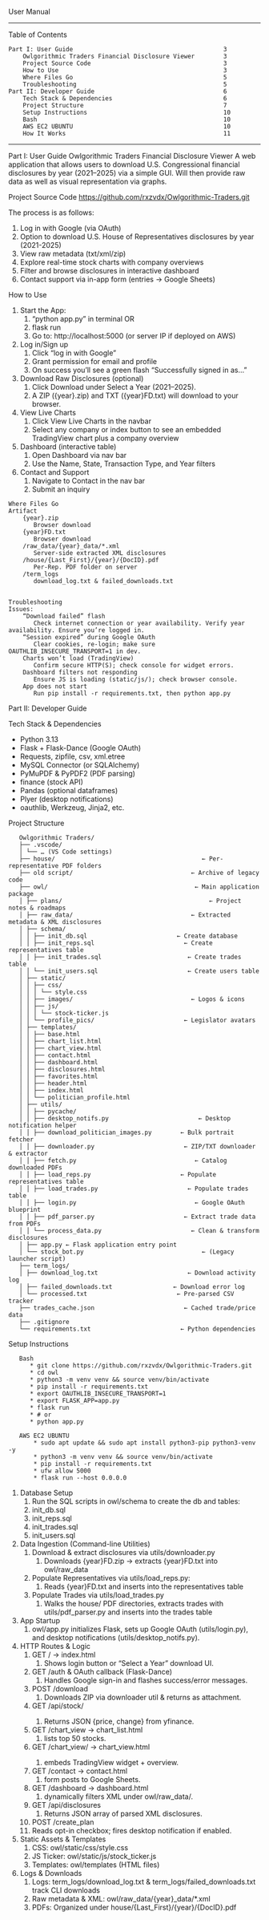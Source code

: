 User Manual
 
____________________________________________________________
Table of Contents

	Part I: User Guide                                      	3
	 	Owlgorithmic Traders Financial Disclosure Viewer        3
		Project Source Code                                     3
		How to Use                                              3
		Where Files Go                                         	5
		Troubleshooting                                         5
	Part II: Developer Guide                                 	6
		Tech Stack & Dependencies                               6
		Project Structure                                       7
		Setup Instructions                                      10
		Bash                                                    10
		AWS EC2 UBUNTU                                          10
		How It Works                                            11
____________________________________________________________


Part I: User Guide
Owlgorithmic Traders Financial Disclosure Viewer
A web application that allows users to download U.S. Congressional financial disclosures by year (2021–2025) via a simple GUI. Will then provide raw data as well as visual representation via graphs.


Project Source Code 
https://github.com/rxzvdx/Owlgorithmic-Traders.git


The process is as follows:
   1. Log in with Google (via OAuth)
   2. Option to download U.S. House of Representatives disclosures by year (2021-2025)
   3. View raw metadata (txt/xml/zip) 
   4. Explore real-time stock charts with company overviews
   5. Filter and browse disclosures in interactive dashboard
   6. Contact support via in-app form (entries → Google Sheets)

How to Use
   1. Start the App:
      1. “python app.py” in terminal OR
      2. flask run
      3. Go to: http://localhost:5000 (or server IP if deployed on AWS)
   2. Log in/Sign up
      1. Click “log in with Google”
      2. Grant permission for email and profile
      3. On success you’ll see a green flash “Successfully signed in as…”
   3. Download Raw Disclosures (optional)
      1. Click Download under Select a Year (2021–2025).
      2. A ZIP ({year}.zip) and TXT ({year}FD.txt) will download to your browser.
   4. View Live Charts
      1. Click View Live Charts in the navbar
      2. Select any company or index button to see an embedded TradingView chart plus a company overview
   5. Dashboard (interactive table)
      1. Open Dashboard via nav bar
      2. Use the Name, State, Transaction Type, and Year filters
   6. Contact and Support
      1. Navigate to Contact in the nav bar
      2. Submit an inquiry

	Where Files Go
	Artifact
		{year}.zip
		   Browser download
		{year}FD.txt
		   Browser download
		/raw_data/{year}_data/*.xml
		   Server-side extracted XML disclosures
		/house/{Last_First}/{year}/{DocID}.pdf
		   Per-Rep. PDF folder on server
		/term_logs
		   download_log.txt & failed_downloads.txt
		
	
	Troubleshooting
	Issues:
		“Download failed” flash
		   Check internet connection or year availability. Verify year availability. Ensure you’re logged in.
		“Session expired” during Google OAuth
		   Clear cookies, re-login; make sure OAUTHLIB_INSECURE_TRANSPORT=1 in dev.
		Charts won’t load (TradingView)
		   Confirm secure HTTP(S); check console for widget errors.
		Dashboard filters not responding
		   Ensure JS is loading (static/js/); check browser console.
		App does not start
		   Run pip install -r requirements.txt, then python app.py

Part II: Developer Guide

Tech Stack & Dependencies
   * Python 3.13
   * Flask + Flask-Dance (Google OAuth)
   * Requests, zipfile, csv, xml.etree
   * MySQL Connector (or SQLAlchemy)
   * PyMuPDF & PyPDF2 (PDF parsing)
   * finance (stock API)
   * Pandas (optional dataframes)
   * Plyer (desktop notifications)
   * oauthlib, Werkzeug, Jinja2, etc.

Project Structure 
          
	   Owlgorithmic Traders/
	   ├── .vscode/
	   │ └── … (VS Code settings)
	   ├── house/                                         ← Per-representative PDF folders
	   ├── old script/                                 ← Archive of legacy code
	   ├── owl/                                         ← Main application package
	   │ ├── plans/                                         ← Project notes & roadmaps
	   │ ├── raw_data/                                 ← Extracted metadata & XML disclosures
	   │ ├── schema/
	   │ │ ├── init_db.sql                         ← Create database
	   │ │ ├── init_reps.sql                         ← Create representatives table
	   │ │ ├── init_trades.sql                        ← Create trades table
	   │ │ └── init_users.sql                         ← Create users table
	   │ ├── static/
	   │ │ ├── css/
	   │ │ │ └── style.css
	   │ │ ├── images/                                 ← Logos & icons
	   │ │ ├── js/
	   │ │ │ └── stock-ticker.js
	   │ │ └── profile_pics/                         ← Legislator avatars
	   │ ├── templates/
	   │ │ ├── base.html
	   │ │ ├── chart_list.html
	   │ │ ├── chart_view.html
	   │ │ ├── contact.html
	   │ │ ├── dashboard.html
	   │ │ ├── disclosures.html
	   │ │ ├── favorites.html
	   │ │ ├── header.html
	   │ │ ├── index.html
	   │ │ └── politician_profile.html
	   │ ├── utils/
	   │ │ ├── pycache/
	   │ │ ├── desktop_notifs.py                         ← Desktop notification helper
	   │ │ ├── download_politician_images.py        ← Bulk portrait fetcher
	   │ │ ├── downloader.py                         ← ZIP/TXT downloader & extractor
	   │ │ ├── fetch.py                                 ← Catalog downloaded PDFs
	   │ │ ├── load_reps.py                         ← Populate representatives table
	   │ │ ├── load_trades.py                         ← Populate trades table
	   │ │ ├── login.py                                 ← Google OAuth blueprint
	   │ │ ├── pdf_parser.py                         ← Extract trade data from PDFs
	   │ │ └── process_data.py                         ← Clean & transform disclosures
	   │ ├── app.py ← Flask application entry point
	   │ └── stock_bot.py                                 ← (Legacy launcher script)
	   ├── term_logs/
	   │ ├── download_log.txt                         ← Download activity log
	   │ ├── failed_downloads.txt                 ← Download error log
	   │ └── processed.txt                         ← Pre-parsed CSV tracker
	   ├── trades_cache.json                         ← Cached trade/price data
	   ├── .gitignore
	   └── requirements.txt                         ← Python dependencies

Setup Instructions

	   Bash
	      * git clone https://github.com/rxzvdx/Owlgorithmic-Traders.git
	      * cd owl	
	      * python3 -m venv venv && source venv/bin/activate
	      * pip install -r requirements.txt
	      * export OAUTHLIB_INSECURE_TRANSPORT=1
	      * export FLASK_APP=app.py
	      * flask run
	      * # or
	      * python app.py
	
	   AWS EC2 UBUNTU
		   * sudo apt update && sudo apt install python3-pip python3-venv -y
		   * python3 -m venv venv && source venv/bin/activate
		   * pip install -r requirements.txt
		   * ufw allow 5000
		   * flask run --host 0.0.0.0
        


1. Database Setup
   1. Run the SQL scripts in owl/schema to create the db and tables:
   2. init_db.sql
   3. init_reps.sql
   4. init_trades.sql
   5. init_users.sql
2. Data Ingestion (Command-line Utilities)
   1. Download & extract disclosures via utils/downloader.py
      1. Downloads {year}FD.zip → extracts {year}FD.txt into owl/raw_data
   2. Populate Representatives via utils/load_reps.py:
      1. Reads {year}FD.txt and inserts into the representatives table
   3. Populate Trades via utils/load_trades.py
      1. Walks the house/ PDF directories, extracts trades with utils/pdf_parser.py and inserts into the trades table
3. App Startup
   1. owl/app.py initializes Flask, sets up Google OAuth (utils/login.py), and desktop notifications (utils/desktop_notifs.py).
4. HTTP Routes & Logic
   1. GET / → index.html
      1. Shows login button or “Select a Year” download UI.
   2. GET /auth & OAuth callback (Flask-Dance)
      1. Handles Google sign-in and flashes success/error messages.
   3. POST /download
      1. Downloads ZIP via downloader util & returns as attachment.
   4. GET /api/stock/<symbol>
      1. Returns JSON {price, change} from yfinance.
   5. GET /chart_view → chart_list.html
      1. lists top 50 stocks.
   6. GET /chart_view/<symbol> → chart_view.html
      1. embeds TradingView widget + overview.
   7. GET /contact → contact.html
      1. form posts to Google Sheets.
   8. GET /dashboard → dashboard.html
      1. dynamically filters XML under owl/raw_data/.
   9. GET /api/disclosures
      1. Returns JSON array of parsed XML disclosures.
   10. POST /create_plan
      1. Reads opt-in checkbox; fires desktop notification if enabled.
5. Static Assets & Templates
   1. CSS: owl/static/css/style.css
   2. JS Ticker: owl/static/js/stock_ticker.js
   3. Templates: owl/templates (HTML files)
6. Logs & Downloads
   1. Logs: term_logs/download_log.txt & term_logs/failed_downloads.txt track CLI downloads
   2. Raw metadata & XML: owl/raw_data/{year}_data/*.xml
   3. PDFs: Organized under house/{Last_First}/{year}/{DocID}.pdf
